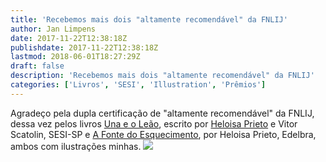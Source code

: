 ```yaml
---
title: 'Recebemos mais dois "altamente recomendável" da FNLIJ'
author: Jan Limpens
date: 2017-11-22T12:38:18Z
publishdate: 2017-11-22T12:38:18Z
lastmod: 2018-06-01T18:27:29Z
draft: false
description: 'Recebemos mais dois "altamente recomendável" da FNLIJ'
categories: ['Livros', 'SESI', 'Illustration', 'Prêmios']
---
```


Agradeço pela dupla certificação de "altamente recomendável" da FNLIJ, dessa vez pelos livros [Una e o Leão](../portfoliouna-e-o-leao-sesi), escrito por [Heloisa Prieto](https://www.facebook.com/HeloisaPrieto) e Vitor Scatolin, SESI-SP e [A Fonte do Esquecimento](../portfolioa-fonte-do-esquecimento-edelbra), por Heloisa Prieto, Edelbra, ambos com ilustrações minhas. [![](//jan.limpens.com/wp-content/uploads/fnlj-2017-400x400.jpg)](../recebemos-mais-dois-altamente-recomendavel-da-fnlijfnlj-2017)
